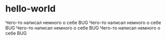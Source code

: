 # hello-world
Чего-то написал немного о себе BUG
Чего-то написал немного о себе BUG
Чего-то написал немного о себе BUG
Чего-то написал немного о себе BUG
